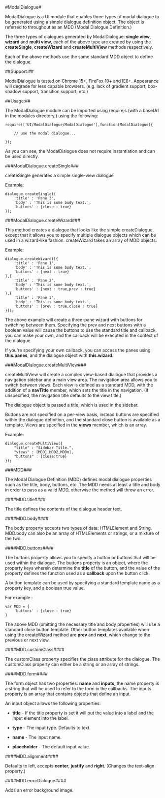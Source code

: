 #ModalDialogue#

ModalDialogue is a UI module that enables three types of modal dialogue to be generated using a
simple dialogue definition object. The object is referred to throughout as an MDD (Modal Dialogue
Definition.)

The three types of dialogues generated by ModalDialogue: __single view__, __wizard__ and __multi view__,
each of the above type are created by using the __createSingle__, __createWizard__ and __createMultiView__
methods respectively.

Each of the above methods use the same standard MDD object to define the dialogue.

##Support:##

ModalDialogue is tested on Chrome 15+, FireFox 10+ and IE8+. Appearance will degrade for
less capable browsers. (e.g. lack of gradient support, box-shadow support, transition support, etc.)

##Usage:##

The ModalDialogue module can be imported using requirejs (with a baseUrl in the modules directory,) using
the following:

	require(['UI/ModalDialogue/ModalDialogue'],function(ModalDialogue){
	
		// use the modal dialogue...
	
	});

As you can see, the ModalDialogue does not require instantiation and can be used directly.

###ModalDialogue.createSingle###

createSingle generates a simple single-view dialogue 

Example:

	dialogue.createSingle({
		'title' : 'Pane 3',
		'body' : 'This is some body text.',
		'buttons' : {close : true}
	});

###ModalDialogue.createWizard###

This method creates a dialogue that looks like the simple createDialogue, except that it allows
you to specify multiple dialogue objects which can be used in a wizard-like fashion. createWizard
takes an array of MDD objects.

Example:

	dialogue.createWizard([{
		'title' : 'Pane 1',
		'body' : 'This is some body text.',
		'buttons' : {next : true}
	},{
		'title' : 'Pane 2',
		'body' : 'This is some body text.',
		'buttons' : {next : true,prev : true}
	},{
		'title' : 'Pane 3',
		'body' : 'This is some body text.',
		'buttons' : {prev : true,close : true}
	}]);

The above example will create a three-pane wizard with buttons for switching between them. Specifying
the prev and next buttons with a boolean value will cause the buttons to use the standard title and callback,
you can make your own, and the callback will be executed in the context of the dialogue.

If you're specifying your own callback, you can access the panes using __this.panes__, and the 
dialogue object with __this.wizard__.

###ModalDialogue.createMultiView###

createMultiView will create a complex view-based dialogue that provides a navigation sidebar and a 
main view area. The navigation area allows you to switch between views. Each view is defined as a standard MDD,
with the addition of a __navTitle__ member, which sets the title in the navigation. (If unspecified, the navigation 
title defaults to the view title.)

The dialogue object is passed a title, which is used in the sidebar.

Buttons are not specified on a per-view basis, instead buttons are specified within the dialogue definition, and 
the standard close button is available as a template. Views are specified in the __views__ member, which is an array.

Example:

	dialogue.createMultiView({
		"title" : "Sidebar Title.",
		"views" : [MDD1,MDD2,MDDn],
		"buttons" : {close:true}
	});

###MDD###

The Modal Dialogue Definition (MDD) defines modal dialogue properties such as the title, body, buttons, etc.
The MDD needs at least a title and body in order to pass as a valid MDD, otherwise the method will throw an error.

####MDD.title####

The title defines the contents of the dialogue header text.

####MDD.body####

The body property accepts two types of data: HTMLElement and String. MDD.body can also be an array of HTMLElements 
or strings, or a mixture of the two.

####MDD.buttons####

The buttons property allows you to specify a button or buttons that will be used within the dialogue. The buttons 
property is an object, where the property keys wherein determine the __title__ of the button, and the value of the 
property defines the function used as a __callback__ upon the button click.

A button template can be used by specifying a standard template name as a property key, and a boolean true value.

For example :

	var MDD = {
		'buttons' : {close : true}
	}

The above MDD (omitting the necessary title and body properties) will use a standard close button template. Other
button templates available when using the createWizard method are __prev__ and __next__, which change to the previous
or next view.

####MDD.customClass####

The customClass property specifies the class attribute for the dialogue. The customClass property can either be a string
or an array of strings.

####MDD.form####

The form object has two properties: __name__ and __inputs__, the name property
is a string that will be used to refer to the form in the callbacks. The inputs
property is an array that contains objects that define an input.

An input object allows the following properties:

- __title__ - If the title property is set it will put the value into a label 
and the input element into the label.

- __type__ - The input type. Defaults to text.

- __name__ - The input name.

- __placeholder__ - The default input value.

####MDD.alignment####

Defaults to left, accepts __center__, __justify__ and __right__. (Changes the text-align property.)

####MDD.errorDialogue####

Adds an error background image.